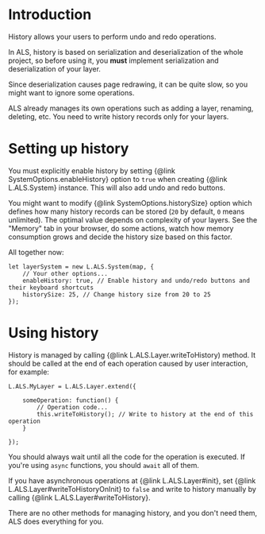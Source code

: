 # Introduction

History allows your users to perform undo and redo operations.

In ALS, history is based on serialization and deserialization of the whole project, so before using it, you **must** implement serialization and deserialization of your layer.

Since deserialization causes page redrawing, it can be quite slow, so you might want to ignore some operations.

ALS already manages its own operations such as adding a layer, renaming, deleting, etc. You need to write history records only for your layers.

# Setting up history

You must explicitly enable history by setting {@link SystemOptions.enableHistory} option to `true` when creating {@link L.ALS.System} instance. This will also add undo and redo buttons.

You might want to modify {@link SystemOptions.historySize} option which defines how many history records can be stored (`20` by default, `0` means unlimited). The optimal value depends on complexity of your layers. See the "Memory" tab in your browser, do some actions, watch how memory consumption grows and decide the history size based on this factor.

All together now:

```
let layerSystem = new L.ALS.System(map, {
	// Your other options...
	enableHistory: true, // Enable history and undo/redo buttons and their keyboard shortcuts
	historySize: 25, // Change history size from 20 to 25
});
```

# Using history

History is managed by calling {@link L.ALS.Layer.writeToHistory) method. It should be called at the end of each operation caused by user interaction, for example:

```
L.ALS.MyLayer = L.ALS.Layer.extend({

	someOperation: function() {
		// Operation code...
		this.writeToHistory(); // Write to history at the end of this operation
	}

});
```

You should always wait until all the code for the operation is executed. If you're using `async` functions, you should `await` all of them.

If you have asynchronous operations at {@link L.ALS.Layer#init}, set {@link L.ALS.Layer#writeToHistoryOnInit} to `false` and write to history manually by calling {@link L.ALS.Layer#writeToHistory}.

There are no other methods for managing history, and you don't need them, ALS does everything for you.
